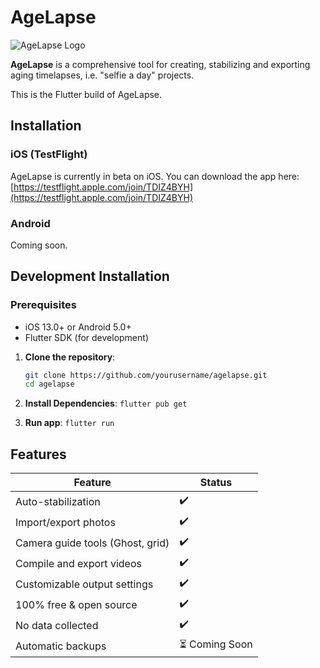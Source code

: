 # AgeLapse

![AgeLapse Logo](https://i.imgur.com/SlEeAHK.png)

**AgeLapse** is a comprehensive tool for creating, stabilizing and exporting aging timelapses, i.e. "selfie a day" projects.  

This is the Flutter build of AgeLapse.

## Installation

### iOS (TestFlight)

AgeLapse is currently in beta on iOS. You can download the app here: [https://testflight.apple.com/join/TDIZ4BYH](https://testflight.apple.com/join/TDIZ4BYH)

### Android

Coming soon.

## Development Installation

### Prerequisites

- iOS 13.0+ or Android 5.0+
- Flutter SDK (for development)

1. **Clone the repository**:
   ```sh
   git clone https://github.com/yourusername/agelapse.git
   cd agelapse
   ```

2. **Install Dependencies**:
   ```flutter pub get```

3. **Run app**:
   ```flutter run```

## Features

| Feature                      | Status         |
|------------------------------|----------------|
| Auto-stabilization           | ✔️             |
| Import/export photos         | ✔️             |
| Camera guide tools (Ghost, grid)     | ✔️             |
| Compile and export videos    | ✔️             |
| Customizable output settings | ✔️             |
| 100% free & open source | ✔️             |
| No data collected | ✔️             |
| Automatic backups            | ⏳ Coming Soon |
